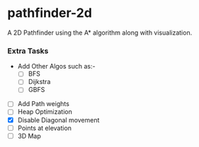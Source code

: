 # pathfinder-2d
A 2D Pathfinder using the A* algorithm along with visualization.

### Extra Tasks

- Add Other Algos such as:-
  - [ ] BFS
  - [ ] Dijkstra
  - [ ] GBFS
- [ ] Add Path weights
- [ ] Heap Optimization
- [X] Disable Diagonal movement
- [ ] Points at elevation
- [ ] 3D Map
